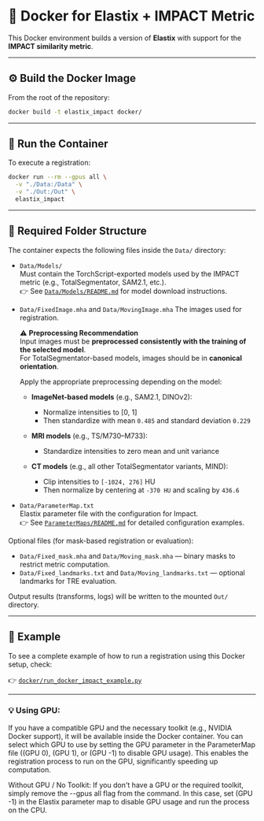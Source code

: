 # 🐳 Docker for Elastix + IMPACT Metric

This Docker environment builds a version of **Elastix** with support for the **IMPACT similarity metric**.

---

## ⚙️ Build the Docker Image

From the root of the repository:

```bash
docker build -t elastix_impact docker/
```

---

## 🚀 Run the Container

To execute a registration:

```bash
docker run --rm --gpus all \
  -v "./Data:/Data" \
  -v "./Out:/Out" \
  elastix_impact
```

---

## 📁 Required Folder Structure

The container expects the following files inside the `Data/` directory:

- `Data/Models/`  
  Must contain the TorchScript-exported models used by the IMPACT metric (e.g., TotalSegmentator, SAM2.1, etc.).  
  👉 See [`Data/Models/README.md`](../Data/Models/README.md) for model download instructions.

- `Data/FixedImage.mha` and `Data/MovingImage.mha`
  The images used for registration.

  ⚠️ **Preprocessing Recommendation**  
  Input images must be **preprocessed consistently with the training of the selected model**.  
  For TotalSegmentator-based models, images should be in **canonical orientation**.

  Apply the appropriate preprocessing depending on the model:

  - **ImageNet-based models** (e.g., SAM2.1, DINOv2):  
    - Normalize intensities to [0, 1]  
    - Then standardize with mean `0.485` and standard deviation `0.229` 

  - **MRI models** (e.g., TS/M730–M733):  
    - Standardize intensities to zero mean and unit variance  

  - **CT models** (e.g., all other TotalSegmentator variants, MIND):  
    - Clip intensities to `[-1024, 276]` HU  
    - Then normalize by centering at `-370 HU` and scaling by `436.6`

- `Data/ParameterMap.txt`  
  Elastix parameter file with the configuration for Impact.  
  👉 See [`ParameterMaps/README.md`](../ParameterMaps/README.md) for detailed configuration examples.

Optional files (for mask-based registration or evaluation):

- `Data/Fixed_mask.mha` and `Data/Moving_mask.mha` — binary masks to restrict metric computation.
- `Data/Fixed_landmarks.txt` and `Data/Moving_landmarks.txt` — optional landmarks for TRE evaluation.

Output results (transforms, logs) will be written to the mounted `Out/` directory.

---

## 📜 Example

To see a complete example of how to run a registration using this Docker setup, check:

👉 [`docker/run_docker_impact_example.py`](run_docker_impact_example.py)

---

### 💡 Using GPU:

If you have a compatible GPU and the necessary toolkit (e.g., NVIDIA Docker support), it will be available inside the Docker container. You can select which GPU to use by setting the GPU parameter in the ParameterMap file ((GPU 0), (GPU 1), or (GPU -1) to disable GPU usage). This enables the registration process to run on the GPU, significantly speeding up computation.

Without GPU / No Toolkit:
If you don't have a GPU or the required toolkit, simply remove the --gpus all flag from the command. In this case, set (GPU -1) in the Elastix parameter map to disable GPU usage and run the process on the CPU.
